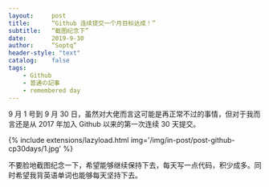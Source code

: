 ```yaml
---
layout:     post
title:      “Github 连续提交一个月目标达成！”
subtitle:   “截图纪念下”
date:       2019-9-30
author:     “Soptq”
header-style: "text"
catalog:    false
tags:
    - Github
    - 普通の記事
    - remembered day
---
```

9 月 1 号到 9 月 30 日，虽然对大佬而言这可能是再正常不过的事情，但对于我而言还是从 2017 年加入 Github 以来的第一次连续 30 天提交。

{% include extensions/lazyload.html img='/img/in-post/post-github-cp30days/1.jpg' %}

不要脸地截图纪念一下，希望能够继续保持下去，每天写一点代码，积少成多。同时希望我背英语单词也能够每天坚持下去。
